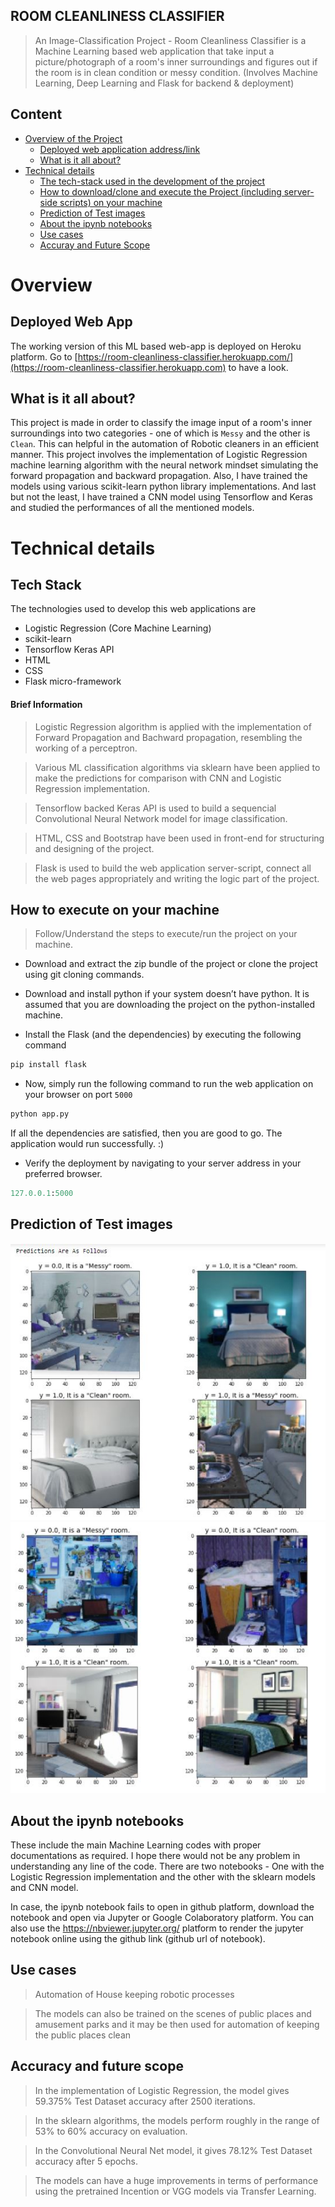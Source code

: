 ## ROOM CLEANLINESS CLASSIFIER
> An Image-Classification Project - Room Cleanliness Classifier is a Machine Learning based web application that take input a picture/photograph of a room's inner surroundings and figures out if the room is in clean condition or messy condition. (Involves Machine Learning, Deep Learning and Flask for backend & deployment)

## Content
* [Overview of the Project](#overview) 
    * [Deployed web application address/link](#deployed-web-app) 
    * [What is it all about?](#what-is-it-all-about)
* [Technical details](#technical-details) 
    * [The tech-stack used in the development of the project](#tech-stack) 
    * [How to download/clone and execute the Project (including server-side scripts) on your machine](#how-to-execute-on-your-machine) 
    * [Prediction of Test images](#prediction-of-test-images)
    * [About the ipynb notebooks](#about-the-ipynb-notebooks)
    * [Use cases](#use-cases)
    * [Accuray and Future Scope](#accuracy-and-future-scope)

# Overview

## Deployed Web App
The working version of this ML based web-app is deployed on Heroku platform. Go to [https://room-cleanliness-classifier.herokuapp.com/](https://room-cleanliness-classifier.herokuapp.com) to have a look.


## What is it all about?
This project is made in order to classify the image input of a room's inner surroundings into two categories - one of which is `Messy` and the other is `Clean`. This can helpful in the automation of Robotic cleaners in an efficient manner.
This project involves the implementation of Logistic Regression machine learning algorithm with the neural network mindset simulating the forward propagation and backward propagation. Also, I have trained the models using various scikit-learn python library implementations. And last but not the least, I have trained a CNN model using Tensorflow and Keras and studied the performances of all the mentioned models.

# Technical details

## Tech Stack
The technologies used to develop this web applications are 
* Logistic Regression (Core Machine Learning)
* scikit-learn
* Tensorflow Keras API
* HTML
* CSS
* Flask micro-framework

#### Brief Information
> Logistic Regression algorithm is applied with the implementation of Forward Propagation and Bachward propagation, resembling the working of a perceptron.

> Various ML classification algorithms via sklearn have been applied to make the predictions for comparison with CNN and Logistic Regression implementation.

> Tensorflow backed Keras API is used to build a sequencial Convolutional Neural Network model for image classification.

> HTML, CSS and Bootstrap have been used in front-end for structuring and designing of the project. 

> Flask is used to build the web application server-script, connect all the web pages appropriately and writing the logic part of the project.


## How to execute on your machine

> Follow/Understand the steps to execute/run the project on your machine.

* Download and extract the zip bundle of the project or clone the project using git cloning commands.


* Download and install python if your system doesn’t have python. It is assumed that you are downloading the project on the python-installed machine.

* Install the Flask (and the dependencies) by executing the following command
```python
pip install flask
```

* Now, simply run the following command to run the web application on your browser on port `5000`	
```python
python app.py
```
If all the dependencies are satisfied, then you are good to go. The application would run successfully. :)

* Verify the deployment by navigating to your server address in your preferred browser.
```python
127.0.0.1:5000
```

## Prediction of Test images
![The test image prediction](static/img/capture1.jpg)
![](static/img/capture2.jpg)

## About the ipynb notebooks

These include the main Machine Learning codes with proper documentations as required. I hope there would not be any problem in understanding any line of the code. There are two notebooks - One with the Logistic Regression implementation and the other with the sklearn models and CNN model.

In case, the ipynb notebook fails to open in github platform, download the notebook and open via Jupyter or Google Colaboratory platform. You can also use the https://nbviewer.jupyter.org/ platform to render the jupyter notebook online using the github link (github url of notebook).


## Use cases

> Automation of House keeping robotic processes

> The models can also be trained on the scenes of public places and amusement parks and it may be then used for automation of keeping the public places clean


## Accuracy and future scope

> In the implementation of Logistic Regression, the model gives 59.375% Test Dataset accuracy after 2500 iterations.

> In the sklearn algorithms, the models perform roughly in the range of 53% to 60% accuracy on evaluation.

> In the Convolutional Neural Net model, it gives 78.12% Test Dataset accuracy after 5 epochs.

> The models can have a huge improvements in terms of performance using the pretrained Incention or VGG models via Transfer Learning.